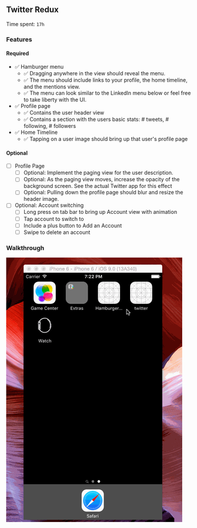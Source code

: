 ## Twitter Redux

Time spent: `17h`

### Features

#### Required

- :white_check_mark: Hamburger menu
   - :white_check_mark: Dragging anywhere in the view should reveal the menu.
   - :white_check_mark: The menu should include links to your profile, the home timeline, and the mentions view.
   - :white_check_mark: The menu can look similar to the LinkedIn menu below or feel free to take liberty with the UI.
- :white_check_mark: Profile page
   - :white_check_mark: Contains the user header view
   - :white_check_mark: Contains a section with the users basic stats: # tweets, # following, # followers
- :white_check_mark: Home Timeline
   - :white_check_mark: Tapping on a user image should bring up that user's profile page

#### Optional

- [ ] Profile Page
   - [ ] Optional: Implement the paging view for the user description.
   - [ ] Optional: As the paging view moves, increase the opacity of the background screen. See the actual Twitter app for this effect
   - [ ] Optional: Pulling down the profile page should blur and resize the header image.
- [ ] Optional: Account switching
   - [ ] Long press on tab bar to bring up Account view with animation
   - [ ] Tap account to switch to
   - [ ] Include a plus button to Add an Account
   - [ ] Swipe to delete an account

### Walkthrough

![Video Walkthrough](hw4wt.gif)
